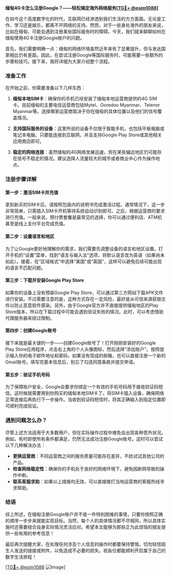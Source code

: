 **缅甸4G卡怎么注册Google？——轻松搞定海外网络服务[[TG💪+ @esim1088](https://t.me/s/esim1088)]**

在如今这个高度数字化的时代，互联网已经渗透到我们生活的方方面面。无论是工作、学习还是娱乐，都离不开网络的支持。然而，对于一些身处海外的朋友来说，比如在缅甸，可能会遇到注册某些国际服务时的障碍。今天，我们就来聊聊如何在缅甸使用4G卡注册Google账户的问题。

首先，我们需要明确一点：缅甸的网络环境虽然近年来有了显著提升，但与发达国家相比仍有差距。因此，在尝试注册Google等国际服务时，可能需要一些额外的步骤和技巧。接下来，我将详细为大家介绍整个流程。

### 准备工作

在开始之前，你需要准备以下几样东西：

1. **缅甸本地SIM卡**：确保你的手机已经安装了缅甸本地运营商提供的4G SIM卡。目前缅甸的主要电信运营商包括Mytel、Ooredoo Myanmar、Telenor Myanmar等。选择哪家运营商取决于你在缅甸的具体位置以及他们的信号覆盖情况。
   
2. **支持国际服务的设备**：这里所说的设备不仅限于智能手机，也包括平板电脑或笔记本电脑。只要能连接到互联网，并且支持Google Play Store或其他相关应用商店即可。

3. **稳定的网络连接**：虽然缅甸的4G网络发展迅速，但在某些偏远地区仍可能存在信号不稳定的情况。建议选择人流量较大的城市或者商业中心作为操作地点。

### 注册步骤详解

#### 第一步：激活SIM卡并充值

拿到新买的SIM卡后，请按照包装内的说明书完成激活过程。通常情况下，这一步非常简单，只需插入SIM卡开机等待系统自动识别即可。之后，根据运营商的要求进行充值。一般来说，预付费套餐是最常见的选择，你可以通过便利店、ATM机甚至是线上支付平台完成充值。

#### 第二步：设置语言和地区

为了让Google更好地理解你的需求，我们需要先调整设备的语言和地区设置。打开手机的“设置”菜单，找到“语言与输入法”选项，将默认语言改为英语（如果尚未如此）。接着，在“区域格式”中选择“美国”或“英国”，这样可以避免后续可能出现的语言不匹配问题。

#### 第三步：下载并安装Google Play Store

如果你的设备上没有预装Google Play Store，可以通过第三方网站下载APK文件进行安装。不过需要注意的是，这种方式存在一定风险，最好是从可信来源获取文件以防止恶意软件感染。另外，由于Google官方并不直接提供缅甸地区的Play Store版本，所以在下载过程中可能会遇到验证失败的情况。此时，可以考虑借助代理服务器来绕过限制。

#### 第四步：创建Google账号

接下来就是最关键的一步——创建Google账号了！打开刚刚安装好的Google Play Store应用程序，点击右上角的个人头像图标，然后选择“添加账户”。按照提示输入你的电子邮件地址和密码，如果没有现成的邮箱，也可以直接注册一个新的Gmail账号。填写完基本信息后，别忘了勾选同意条款并提交申请。

#### 第五步：验证手机号码

为了保障账户安全，Google会要求你绑定一个有效的手机号码用于接收验证码短信。这时候就需要用到你购买的缅甸本地SIM卡了。将SIM卡插入设备，确保网络正常连接后再执行下一步操作。当收到验证码短信时，将其正确输入到指定位置即可顺利完成验证。

### 遇到问题怎么办？

尽管上述方法适用于大多数用户，但在实际操作过程中难免会出现各种意外状况。例如，有时即使所有条件都满足，仍然无法成功注册Google账号。这时可以尝试以下几种解决办法：

- **更换运营商**：不同运营商之间的服务质量可能存在差异，不妨试试其他公司的产品。
- **检查网络稳定性**：确保你的手机处于良好的网络环境下，避免因断网导致的操作中断。
- **联系客服求助**：如果以上措施均无效，可以直接拨打当地运营商的客服热线寻求帮助。

### 结语

综上所述，在缅甸注册Google账户并不是一件特别困难的事情，只要你按照正确的顺序一步步来就能实现目标。当然，每个人的具体情况都不尽相同，所以具体实施时还需要结合自身实际情况灵活应对。希望本文能够为那些正为此烦恼的朋友提供一些有用的参考信息！

最后再次提醒大家，在处理任何涉及个人信息的操作时都要保持警惕，切勿轻信陌生人发送的链接或附件，以免造成不必要的损失。祝各位都能顺利开启属于自己的数字生活旅程！

[[TG💪+ @esim1088](https://t.me/s/esim1088) ![Image](https://i.postimg.cc/4NQfJmqS/Snipaste-2025-05-13-00-14-12.png)]